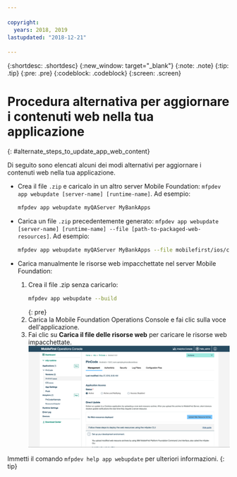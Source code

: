 ```yaml
---

copyright:
  years: 2018, 2019
lastupdated: "2018-12-21"

---
```


{:shortdesc: .shortdesc}
{:new_window: target="_blank"}
{:note: .note}
{:tip: .tip}
{:pre: .pre}
{:codeblock: .codeblock}
{:screen: .screen}

# Procedura alternativa per aggiornare i contenuti web nella tua applicazione
{: #alternate_steps_to_update_app_web_content}

Di seguito sono elencati alcuni dei modi alternativi per aggiornare i contenuti web nella tua applicazione.

* Crea il file `.zip` e caricalo in un altro server Mobile Foundation: `mfpdev app webupdate [server-name] [runtime-name]`.
  Ad esempio:
  ```bash
  mfpdev app webupdate myQAServer MyBankApps
  ```

* Carica un file `.zip` precedentemente generato: `mfpdev app webupdate [server-name] [runtime-name] --file [path-to-packaged-web-resources]`.
  Ad esempio:
  ```bash
  mfpdev app webupdate myQAServer MyBankApps --file mobilefirst/ios/com.mfp.myBankApp-1.0.1.zip
  ```

* Carica manualmente le risorse web impacchettate nel server Mobile Foundation:
  1. Crea il file .zip senza caricarlo:
      ```bash
      mfpdev app webupdate --build
      ```
      {: pre}
  2. Carica la Mobile Foundation Operations Console e fai clic sulla voce dell'applicazione.
  3. Fai clic su **Carica il file delle risorse web** per caricare le risorse web impacchettate.    
      ![Carica il file .zip dell'aggiornamento diretto dalla console](images/upload-direct-update-package.png)

Immetti il comando `mfpdev help app webupdate` per ulteriori informazioni.
{: tip}
